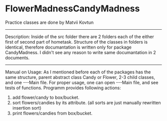 # FlowerMadnessCandyMadness
Practice classes are done by Matvii Kovtun

*****************************************
Description: 
  Inside of the src folder there are 2 folders each of the either first of second part of hometask.
Structure of the classes in folders is identical, therefore documantation is written only for package CandyMadness. 
I didn't see any reason to write same documantation in 2 documents. 
*****************************************

Manual on Usage:
  As I mentioned before each of the packages has the same structure, parent abstract class Candy or Flower, 2-3 child classes,
and one ---Main file. For proper usage, one can open ---Main file, and see tests of functions.
Programm provides following actions:
  1) add flower/candy to box/bucket.
  2) sort flowers/candies by its attribute. (all sorts are just manually rewritten insertion sort)
  3) print flowers/candies from box/bucket.
